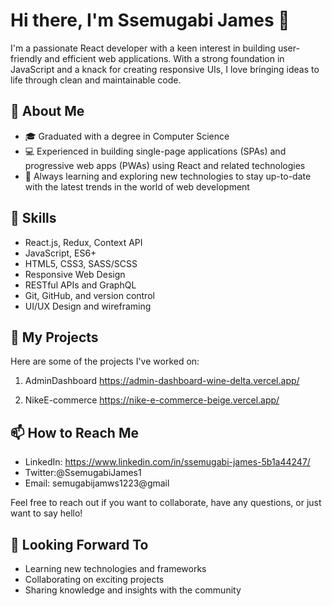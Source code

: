 # Hi there, I'm Ssemugabi James 👋

I'm a passionate React developer with a keen interest in building user-friendly and efficient web applications. With a strong foundation in JavaScript and a knack for creating responsive UIs, I love bringing ideas to life through clean and maintainable code.

## 🚀 About Me

- 🎓 Graduated with a degree in Computer Science
- 💻 Experienced in building single-page applications (SPAs) and progressive web apps (PWAs) using React and related technologies
- 🌱 Always learning and exploring new technologies to stay up-to-date with the latest trends in the world of web development

## 🔧 Skills

- React.js, Redux, Context API
- JavaScript, ES6+
- HTML5, CSS3, SASS/SCSS
- Responsive Web Design
- RESTful APIs and GraphQL
- Git, GitHub, and version control
- UI/UX Design and wireframing

## 🔭 My Projects

Here are some of the projects I've worked on:

1. AdminDashboard https://admin-dashboard-wine-delta.vercel.app/

2. NikeE-commerce https://nike-e-commerce-beige.vercel.app/

## 📫 How to Reach Me

- LinkedIn: https://www.linkedin.com/in/ssemugabi-james-5b1a44247/
- Twitter:@SsemugabiJames1
- Email: semugabijamws1223@gmail

Feel free to reach out if you want to collaborate, have any questions, or just want to say hello!

## 🌱 Looking Forward To

- Learning new technologies and frameworks
- Collaborating on exciting projects
- Sharing knowledge and insights with the community















<!--
**ssemugabijames/ssemugabijames** is a ✨ _special_ ✨ repository because its `README.md` (this file) appears on your GitHub profile.

Here are some ideas to get you started:

- 🔭 I’m currently working on ...
- 🌱 I’m currently learning ...
- 👯 I’m looking to collaborate on ...
- 🤔 I’m looking for help with ...
- 💬 Ask me about ...
- 📫 How to reach me: ...
- 😄 Pronouns: ...
- ⚡ Fun fact: ...
-->
